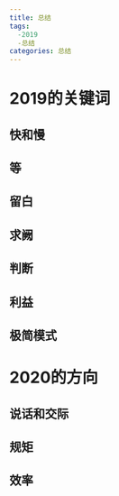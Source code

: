 ```yaml
---
title: 总结
tags:
  -2019
  -总结
categories: 总结
---
```


# 2019的关键词

## 快和慢

## 等

## 留白

## 求阙

## 判断

## 利益

## 极简模式

# 2020的方向

## 说话和交际

## 规矩

## 效率




